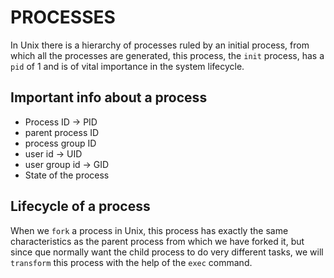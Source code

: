 # PROCESSES


In Unix there is a hierarchy of processes ruled by an initial process, from which all the processes are generated, this process, the `init` process, has a `pid` of 1 and is of vital importance in the system lifecycle.

## Important info about a process
* Process ID -> PID
* parent process ID
* process group ID
* user id -> UID
* user group id -> GID
* State of the process

## Lifecycle of a process
When we `fork` a process in Unix, this process has exactly the same characteristics as the parent process from which we have forked it, but since que normally want the child process to do very different tasks, we will `transform` this process with the help of the `exec` command.